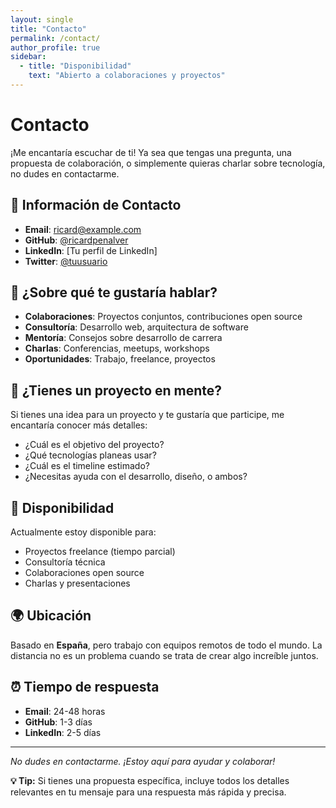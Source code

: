 ```yaml
---
layout: single
title: "Contacto"
permalink: /contact/
author_profile: true
sidebar:
  - title: "Disponibilidad"
    text: "Abierto a colaboraciones y proyectos"
---
```


# Contacto

¡Me encantaría escuchar de ti! Ya sea que tengas una pregunta, una propuesta de colaboración, o simplemente quieras charlar sobre tecnología, no dudes en contactarme.

## 📧 Información de Contacto

- **Email**: ricard@example.com
- **GitHub**: [@ricardpenalver](https://github.com/ricardpenalver)
- **LinkedIn**: [Tu perfil de LinkedIn]
- **Twitter**: [@tuusuario](https://twitter.com/tuusuario)

## 💬 ¿Sobre qué te gustaría hablar?

- **Colaboraciones**: Proyectos conjuntos, contribuciones open source
- **Consultoría**: Desarrollo web, arquitectura de software
- **Mentoría**: Consejos sobre desarrollo de carrera
- **Charlas**: Conferencias, meetups, workshops
- **Oportunidades**: Trabajo, freelance, proyectos

## 🚀 ¿Tienes un proyecto en mente?

Si tienes una idea para un proyecto y te gustaría que participe, me encantaría conocer más detalles:

- ¿Cuál es el objetivo del proyecto?
- ¿Qué tecnologías planeas usar?
- ¿Cuál es el timeline estimado?
- ¿Necesitas ayuda con el desarrollo, diseño, o ambos?

## 📅 Disponibilidad

Actualmente estoy disponible para:
- Proyectos freelance (tiempo parcial)
- Consultoría técnica
- Colaboraciones open source
- Charlas y presentaciones

## 🌍 Ubicación

Basado en **España**, pero trabajo con equipos remotos de todo el mundo. La distancia no es un problema cuando se trata de crear algo increíble juntos.

## ⏰ Tiempo de respuesta

- **Email**: 24-48 horas
- **GitHub**: 1-3 días
- **LinkedIn**: 2-5 días

---

*No dudes en contactarme. ¡Estoy aquí para ayudar y colaborar!*

<div class="notice--info">
  <strong>💡 Tip:</strong> Si tienes una propuesta específica, incluye todos los detalles relevantes en tu mensaje para una respuesta más rápida y precisa.
</div>
